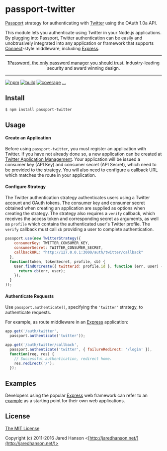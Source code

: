 # passport-twitter

[Passport](http://passportjs.org/) strategy for authenticating with [Twitter](http://twitter.com/)
using the OAuth 1.0a API.

This module lets you authenticate using Twitter in your Node.js applications.
By plugging into Passport, Twitter authentication can be easily and
unobtrusively integrated into any application or framework that supports
[Connect](http://www.senchalabs.org/connect/)-style middleware, including
[Express](http://expressjs.com/).

---

<p align="center"><a href="http://www.tkqlhce.com/click-8907558-13433666" target="_top">1Password, the only password manager you should trust.</a> Industry-leading security and award winning design.</p>

---

[![npm](https://img.shields.io/npm/v/passport-twitter.svg)](https://www.npmjs.com/package/passport-twitter)
[![build](https://img.shields.io/travis/jaredhanson/passport-twitter.svg)](https://travis-ci.org/jaredhanson/passport-twitter)
[![coverage](https://img.shields.io/coveralls/jaredhanson/passport-twitter.svg)](https://coveralls.io/github/jaredhanson/passport-twitter)
[...](https://github.com/jaredhanson/passport-twitter/wiki/Status)

## Install

```bash
$ npm install passport-twitter
```

## Usage

#### Create an Application

Before using `passport-twitter`, you must register an application with Twitter.
If you have not already done so, a new application can be created at
[Twitter Application Management](https://apps.twitter.com/).  Your application
will be issued a consumer key (API Key) and consumer secret (API Secret), which
need to be provided to the strategy.  You will also need to configure a callback
URL which matches the route in your application.

#### Configure Strategy

The Twitter authentication strategy authenticates users using a Twitter account
and OAuth tokens.  The consumer key and consumer secret obtained when creating
an application are supplied as options when creating the strategy.  The strategy
also requires a `verify` callback, which receives the access token and
corresponding secret as arguments, as well as `profile` which contains the
authenticated user's Twitter profile.   The `verify` callback must call `cb`
providing a user to complete authentication.

```javascript
passport.use(new TwitterStrategy({
    consumerKey: TWITTER_CONSUMER_KEY,
    consumerSecret: TWITTER_CONSUMER_SECRET,
    callbackURL: "http://127.0.0.1:3000/auth/twitter/callback"
  },
  function(token, tokenSecret, profile, cb) {
    User.findOrCreate({ twitterId: profile.id }, function (err, user) {
      return cb(err, user);
    });
  }
));
```

#### Authenticate Requests

Use `passport.authenticate()`, specifying the `'twitter'` strategy, to
authenticate requests.

For example, as route middleware in an [Express](http://expressjs.com/)
application:

```javascript
app.get('/auth/twitter',
  passport.authenticate('twitter'));

app.get('/auth/twitter/callback', 
  passport.authenticate('twitter', { failureRedirect: '/login' }),
  function(req, res) {
    // Successful authentication, redirect home.
    res.redirect('/');
  });
```

## Examples

Developers using the popular [Express](http://expressjs.com/) web framework can
refer to an [example](https://github.com/passport/express-4.x-twitter-example)
as a starting point for their own web applications.

## License

[The MIT License](http://opensource.org/licenses/MIT)

Copyright (c) 2011-2016 Jared Hanson <[http://jaredhanson.net/](http://jaredhanson.net/)>
